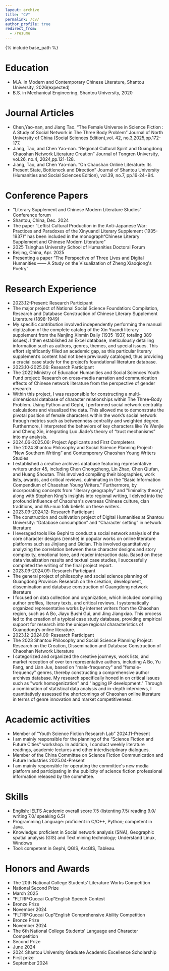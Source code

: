 ```yaml
---
layout: archive
title: "CV"
permalink: /cv/
author_profile: true
redirect_from:
  - /resume
---
```


{% include base_path %}

Education
======
* M.A. in Modern and Contemporary Chinese Literature, Shantou University, 2026(expected)
* B.S. in Mechanical Engineering, Shantou University, 2020

<!--
* Ph.D in Version Control Theory, GitHub University, 2018 (expected)
* M.S. in Jekyll, GitHub University, 2014
* B.S. in GitHub, GitHub University, 2012
-->

<!--
Work experience
======
* Spring 2024: Academic Pages Collaborator
  * GitHub University
  * Duties includes: Updates and improvements to template
  * Supervisor: The Users

* Fall 2015: Research Assistant
  * GitHub University
  * Duties included: Merging pull requests
  * Supervisor: Professor Hub

* Summer 2015: Research Assistant
  * GitHub University
  * Duties included: Tagging issues
  * Supervisor: Professor Git
-->

Journal Articles
======
* Chen,Yao-nan, and Jiang Tao. “The Female Universe in Science Fiction : A Study of Social Network in The Three Body Problem” Journal of North University of China (Social Sciences Edition),vol. 42, no.3,2025,pp.172-177.
* Jiang, Tao, and Chen Yao-nan. “Regional Cultural Spirit and Guangdong Chaoshan Network Literature Creation” Journal of Tongren University, vol.26, no.4, 2024,pp.121-128.
* Jiang, Tao, and Chen Yao-nan. “On Chaoshan Online Literature: Its Present State, Bottleneck and Direction” Journal of Shantou University (Humanities and Social Sciences Edition), vol.39, no.7, pp.16-24+94.

Conference Papers
======
* “Literary Supplement and Chinese Modern Literature Studies” Conference forum
 * Shantou, China, Dec. 2024                                                   
 * The paper “Leftist Cultural Production in the Anti-Japanese War: Practices and Paradoxes of the Xinyuandi Literary Supplement (1935-1937)” has been included in the monograph“Chinese Literary Supplement and Chinese Modern Literature”
* 2025 Tsinghua University School of Humanities Doctoral Forum
 * Beijing, China, Apr. 2025                                                                 
 * Presenting a paper “The Perspective of Three Lives and Digital Humanities —— A Study on the Visualization of Zheng Xiaoqiong's Poetry”

Research Experience
======
* 2023.12-Present: Research Participant
 * The major project of National Social Science Foundation: Compilation, Research and Database Construction of Chinese Literary Supplement Literature (1898-1949)
 * My specific contribution involved independently performing the manual digitization of the complete catalog of the Xin Yuandi literary supplement from the Nanjing Xinmin Daily (1935-1937, totaling 389 issues). I then established an Excel database, meticulously detailing information such as authors, genres, themes, and special issues. This effort significantly filled an academic gap, as this particular literary supplement’s content had not been previously cataloged, thus providing a crucial case study for the project’s foundational literature database.
* 2023.10-2025.06: Research Participant
 * The 2022 Ministry of Education Humanities and Social Sciences Youth Fund project: Research on cross-media narration and communication effects of Chinese network literature from the perspective of gender research
 * Within this project, I was responsible for constructing a multi-dimensional database of character relationships within The Three-Body Problem. Using Python and Gephi, I performed social network centrality calculations and visualized the data. This allowed me to demonstrate the pivotal position of female characters within the work’s social network through metrics such as betweenness centrality and weighted degree. Furthermore, I interpreted the behaviors of key characters like Ye Wenjie and Cheng Xin, integrating Luo Jiade’s theory of “trust mechanisms” into my analysis.
* 2024.06-2025.06: Project Applicants and First Completers
 * The 2024 Shantou Philosophy and Social Science Planning Project: “New Southern Writing” and Contemporary Chaoshan Young Writers Studies
 * I established a creative archives database featuring representative writers under 45, including Chen Chongzheng, Lin Zhao, Chen Qiufan, and Huang Shoutan. This involved compiling their biographies, work lists, awards, and critical reviews, culminating in the "Basic Information Compendium of Chaoshan Young Writers." Furthermore, by incorporating concepts from "literary geography" and "liminality theory," along with Stephen King's insights into regional writing, I delved into the profound influence of Chaoshan's overseas Chinese culture, clan traditions, and Wu-nuo folk beliefs on these writers.
* 2023.09-2024.12: Research Participant
 * The construction and cultivation project of Digital Humanities at Shantou University: “Database consumption” and “Character setting” in network literature
 * I leveraged tools like Gephi to conduct a social network analysis of the core character designs (renshe) in popular works on online literature platforms such as Jinjiang and Qidian. This involved quantitatively analyzing the correlation between these character designs and story complexity, emotional tone, and reader interaction data. Based on these data visualization results and textual case studies, I successfully completed the writing of the final project report.
* 2023.09-2024.09: Research Participant
 * The general project of philosophy and social science planning of Guangdong Province: Research on the creation, development, dissemination and database construction of Guangdong network literature
 * I focused on data collection and organization, which included compiling author profiles, literary texts, and critical reviews. I systematically organized representative works by internet writers from the Chaoshan region, such as A Bo, Jiayu Bushi Gui, and Jing Jiangxiao. This process led to the creation of a typical case study database, providing empirical support for research into the unique regional characteristics of Guangdong’s online literature.
* 2023.12-2024.06: Research Participant
 * The 2023 Shantou Philosophy and Social Science Planning Project: Research on the Creation, Dissemination and Database Construction of Chaoshan Network Literature
 * I categorized and organized the creative journeys, work lists, and market reception of over ten representative authors, including A Bo, Yu Fang, and Lian Jue, based on "male-frequency" and "female-frequency" genres, thereby constructing a comprehensive author archives database. My research specifically honed in on critical issues such as "work homogenization" and "lagging IP development." Through a combination of statistical data analysis and in-depth interviews, I quantitatively assessed the shortcomings of Chaoshan online literature in terms of genre innovation and market competitiveness.

Academic activities 
======
* Member of “Youth Science Fiction Research Lab”                                                            2024.11-Present
 * I am mainly responsible for the planning of the “Science Fiction and Future Cities” workshop. In addition, I conduct weekly literature readings, academic lectures and other interdisciplinary dialogues.
* Member of the China Committee on Science Fiction Communication and Future Industries                      2025.04-Present 
 * I am mainly responsible for operating the committee's new media platform and participating in the publicity of science fiction professional information released by the committee.
   
Skills
======
* English: IELTS Academic overall score 7.5 (listenting 7.5/ reading 9.0/ writing 7.0/ speaking 6.5)
* Programming Language: proficient in C/C++, Python; competent in Java.
* Knowledge: proficient in Social network analysis (SNA), Geographic spatial analysis (GIS) and Text mining technology; Understand Linux, Windows
* Tool: competent in Gephi, QGIS, ArcGIS, Tableau. 

<!--
* Skill 1
* Skill 2
  * Sub-skill 2.1
  * Sub-skill 2.2
  * Sub-skill 2.3
* Skill 3
-->

Honors and Awards
======
* The 20th National College Students’ Literature Works Competition
 * National Second Prize
 * March 2025                                                                                                                        
* “FLTRP·Guocai Cup”English Speech Contest
 * Bronze Prize
 * November 2024                
* “FLTRP·Guocai Cup”English Comprehensive Ability Competition
 * Bronze Prize
 * November 2024           
* The 6th National College Students’ Language and Character Competition
 * Second Prize
 * June 2024
* 2024 Shantou University Graduate Academic Excellence Scholarship
 * First prize
 * September 2024

<!--
Publications
======
  <ul>{% for post in site.publications reversed %}
    {% include archive-single-cv.html %}
  {% endfor %}</ul>
  
Talks
======
  <ul>{% for post in site.talks reversed %}
    {% include archive-single-talk-cv.html  %}
  {% endfor %}</ul>
  
Teaching
======
  <ul>{% for post in site.teaching reversed %}
    {% include archive-single-cv.html %}
  {% endfor %}</ul>
  
Service and leadership
======
* Currently signed in to 43 different slack teams
-->
